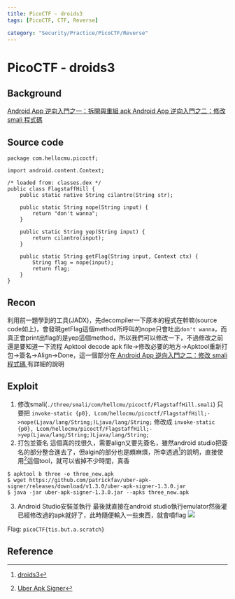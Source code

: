 ```yaml
---
title: PicoCTF - droids3
tags: [PicoCTF, CTF, Reverse]

category: "Security/Practice/PicoCTF/Reverse"
---
```


# PicoCTF - droids3
## Background
[ Android App 逆向入門之一：拆開與重組 apk ](https://blog.huli.tw/2023/04/27/android-apk-decompile-intro-1/)
[ Android App 逆向入門之二：修改 smali 程式碼 ](https://blog.huli.tw/2023/04/27/android-apk-decompile-intro-2/)
## Source code
```java=
package com.hellocmu.picoctf;

import android.content.Context;

/* loaded from: classes.dex */
public class FlagstaffHill {
    public static native String cilantro(String str);

    public static String nope(String input) {
        return "don't wanna";
    }

    public static String yep(String input) {
        return cilantro(input);
    }

    public static String getFlag(String input, Context ctx) {
        String flag = nope(input);
        return flag;
    }
}
```
## Recon
利用前一題學到的工具(JADX)，先decompiler一下原本的程式在幹嘛(source code如上)，會發現getFlag這個method所呼叫的nope只會吐出`don't wanna`，而真正會print出flag的是yep這個method，所以我們可以修改一下，不過修改之前還是要知道一下流程
Apktool decode apk file$\to$修改必要的地方$\to$Apktool重新打包$\to$簽名$\to$Align$\to$Done，這一個部分在[ Android App 逆向入門之二：修改 smali 程式碼 ](https://blog.huli.tw/2023/04/27/android-apk-decompile-intro-2/)有詳細的說明
## Exploit
1. 修改smali(`./three/smali/com/hellcmu/picoctf/FlagstaffHill.smali`)
只要把
`invoke-static {p0}, Lcom/hellocmu/picoctf/FlagstaffHill;->nope(Ljava/lang/String;)Ljava/lang/String;`
修改成
`invoke-static {p0}, Lcom/hellocmu/picoctf/FlagstaffHill;->yep(Ljava/lang/String;)Ljava/lang/String;`
2. 打包並簽名
這個真的找很久，需要align又要先簽名，雖然android studio把簽名的部分整合進去了，但algin的部分也是頗麻煩，所幸透過[^pico-reverse-droids3-wp]的說明，直接使用[^apk-signer-tool]這個tool，就可以省掉不少時間，真香
```bash!
$ apktool b three -o three_new.apk
$ wget https://github.com/patrickfav/uber-apk-signer/releases/download/v1.3.0/uber-apk-signer-1.3.0.jar
$ java -jar uber-apk-signer-1.3.0.jar --apks three_new.apk
```
3. Android Studio安裝並執行
最後就直接在android studio執行emulator然後灌已經修改過的apk就好了，此時隨便輸入一些東西，就會噴flag
![](https://hackmd.io/_uploads/Hk3kHQbeT.png)

Flag: `picoCTF{tis.but.a.scratch}`
## Reference
[^pico-reverse-droids3-wp]:[droids3](https://picoctf2019.haydenhousen.com/reverse-engineering/droids3)
[^apk-signer-tool]:[Uber Apk Signer](https://github.com/patrickfav/uber-apk-signer)